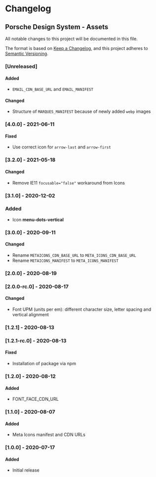 # Changelog
 
## Porsche Design System - Assets
All notable changes to this project will be documented in this file.

The format is based on [Keep a Changelog](https://keepachangelog.com/en/1.0.0/),
and this project adheres to [Semantic Versioning](https://semver.org/spec/v2.0.0.html).

### [Unreleased]

#### Added
- `EMAIL_CDN_BASE_URL` and `EMAIL_MANIFEST`

#### Changed
- Structure of `MARQUES_MANIFEST` because of newly added `webp` images

### [4.0.0] - 2021-06-11

#### Fixed
- Use correct icon for `arrow-last` and `arrow-first`

### [3.2.0] - 2021-05-18

#### Changed
- Remove IE11 `focusable="false"` workaround from Icons

### [3.1.0] - 2020-12-02

### Added
- Icon **menu-dots-vertical**

### [3.0.0] - 2020-09-11

#### Changed
- Rename `METAICONS_CDN_BASE_URL` to `META_ICONS_CDN_BASE_URL`
- Rename `METAICONS_MANIFEST` to `META_ICONS_MANIFEST`

### [2.0.0] - 2020-08-19

### [2.0.0-rc.0] - 2020-08-17

#### Changed
- Font UPM (units per em): different character size, letter spacing and vertical alignment

### [1.2.1] - 2020-08-13

### [1.2.1-rc.0] - 2020-08-13

#### Fixed
- Installation of package via npm

### [1.2.0] - 2020-08-12

#### Added
- FONT_FACE_CDN_URL

### [1.1.0] - 2020-08-07

#### Added
- Meta Icons manifest and CDN URLs

### [1.0.0] - 2020-07-17

#### Added
- Initial release
